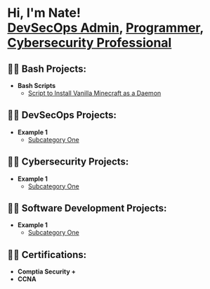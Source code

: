 <h1>Hi, I'm Nate! <br/><a href="https://www.link.com/example">DevSecOps Admin</a>, <a href="https://github.com/noderzz">Programmer</a>, <a href="https://www.linkedin.com/">Cybersecurity Professional</a></h1>

<h2>👨‍💻 Bash Projects:</h2>

- <b>Bash Scripts</b>
  - [Script to Install Vanilla Minecraft as a Daemon]([https://link.com/to/project](https://github.com/noderzz/Minecraft_Install_As_Daemon))

<h2>👨‍💻 DevSecOps Projects:</h2>

- <b>Example 1</b>
  - [Subcategory One](https://link.com/to/project)


<h2>👨‍💻 Cybersecurity Projects:</h2>

- <b>Example 1</b>
  - [Subcategory One](https://link.com/to/project)


<h2>👨‍💻 Software Development Projects:</h2>

- <b>Example 1</b>
  - [Subcategory One](https://link.com/to/project)

<h2>👨‍💻 Certifications:</h2>

- <b>Comptia Security +</b>
- <b>CCNA</b>
